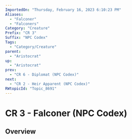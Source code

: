 ```yaml
---
ImportedOn: "Thursday, February 16, 2023 6:10:23 PM"
Aliases:
  - "Falconer"
  - "Falconers"
Category: "Creature"
Prefix: "CR 3"
Suffix: "NPC Codex"
Tags:
  - "Category/Creature"
parent:
  - "Aristocrat"
up:
  - "Aristocrat"
prev:
  - "CR 6 - Diplomat (NPC Codex)"
next:
  - "CR 2 - Heir Apparent (NPC Codex)"
RWtopicId: "Topic_8691"
---
```

# CR 3 - Falconer (NPC Codex)
## Overview
